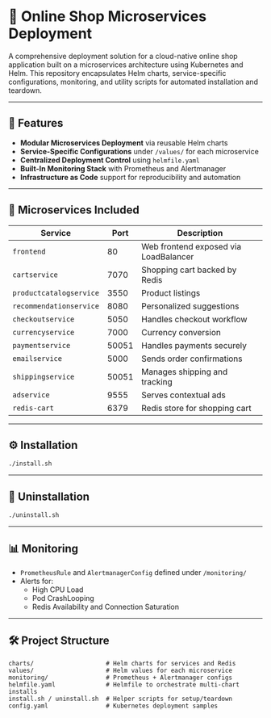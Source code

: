 # 🛒 Online Shop Microservices Deployment

A comprehensive deployment solution for a cloud-native online shop application built on a microservices architecture using Kubernetes and Helm. This repository encapsulates Helm charts, service-specific configurations, monitoring, and utility scripts for automated installation and teardown.

---

## 🧩 Features

- **Modular Microservices Deployment** via reusable Helm charts  
- **Service-Specific Configurations** under `/values/` for each microservice  
- **Centralized Deployment Control** using `helmfile.yaml`  
- **Built-In Monitoring Stack** with Prometheus and Alertmanager  
- **Infrastructure as Code** support for reproducibility and automation  

---

## 🚀 Microservices Included

| Service                  | Port   | Description                            |
|--------------------------|--------|----------------------------------------|
| `frontend`               | 80     | Web frontend exposed via LoadBalancer  |
| `cartservice`            | 7070   | Shopping cart backed by Redis          |
| `productcatalogservice`  | 3550   | Product listings                       |
| `recommendationservice`  | 8080   | Personalized suggestions               |
| `checkoutservice`        | 5050   | Handles checkout workflow              |
| `currencyservice`        | 7000   | Currency conversion                    |
| `paymentservice`         | 50051  | Handles payments securely              |
| `emailservice`           | 5000   | Sends order confirmations              |
| `shippingservice`        | 50051  | Manages shipping and tracking          |
| `adservice`              | 9555   | Serves contextual ads                  |
| `redis-cart`             | 6379   | Redis store for shopping cart          |

---

## ⚙️ Installation

```bash
./install.sh
```

---

## 🧹 Uninstallation

```bash
./uninstall.sh
```

---

## 📊 Monitoring

- `PrometheusRule` and `AlertmanagerConfig` defined under `/monitoring/`
- Alerts for:
  - High CPU Load
  - Pod CrashLooping
  - Redis Availability and Connection Saturation

---

## 🛠 Project Structure

```text
charts/                    # Helm charts for services and Redis
values/                    # Helm values for each microservice
monitoring/                # Prometheus + Alertmanager configs
helmfile.yaml              # Helmfile to orchestrate multi-chart installs
install.sh / uninstall.sh  # Helper scripts for setup/teardown
config.yaml                # Kubernetes deployment samples

